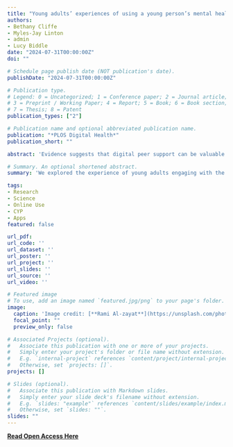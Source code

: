 ```yaml
---
title: "Young adults’ experiences of using a young person’s mental health peer support app: A qualitative interview study [Open Access]"
authors:
- Bethany Cliffe
- Myles-Jay Linton
- admin
- Lucy Biddle
date: "2024-07-31T00:00:00Z"
doi: ""

# Schedule page publish date (NOT publication's date).
publishDate: "2024-07-31T00:00:00Z"

# Publication type.
# Legend: 0 = Uncategorized; 1 = Conference paper; 2 = Journal article;
# 3 = Preprint / Working Paper; 4 = Report; 5 = Book; 6 = Book section;
# 7 = Thesis; 8 = Patent
publication_types: ["2"]

# Publication name and optional abbreviated publication name.
publication: "*PLOS Digital Health*"
publication_short: ""

abstract: 'Evidence suggests that digital peer support can be valuable for individuals struggling with their wellbeing, particularly those who do not feel able to or do not want to engage with other services. The current study explores the experience of young adults engaging with a digital peer support smartphone app. Interviews were conducted with 11 young adults aged 18–25. Reflexive thematic analysis was used and five themes were developed from the data: 1) Finding comfort in familiar and friendly digital spaces; 2) Developing coping and support skills through digital peer support; 3) The value of shared experiences; 4) Needing to ‘pull your weight’ but being scared of causing harm; 5) The limits of digital peer support. We found that participants valued the sense of community and feelings of relief and validation elicited from sharing relatable experiences with peers. They also believed they had developed skills in supporting themselves and others both within and external to the app. However, it was mainly perceived as a space for venting and may not succeed in delivering benefits beyond this, such as in reducing symptoms of poor mental health or helping people get to the root of issues. Moreover, participants reported a pressure to respond and anxieties around exacerbating someone’s difficult feelings. Providing training and supervision to peers to help them feel confident and safe when supporting others may help to further the benefits of peer support, and a greater emphasis on boundaries within digital peer support may alleviate some anxieties and pressure.'

# Summary. An optional shortened abstract.
summary: 'We explored the experience of young adults engaging with the digital peer support smartphone app, Tellmi'

tags:
- Research
- Science
- Online Use
- CYP
- Apps
featured: false

url_pdf: 
url_code: ''
url_dataset: ''
url_poster: ''
url_project: ''
url_slides: ''
url_source: ''
url_video: ''

# Featured image
# To use, add an image named `featured.jpg/png` to your page's folder. 
image:
  caption: 'Image credit: [**Rami Al-zayat**](https://unsplash.com/photos/silver-android-smartphone-w33-zg-dNL4)'
  focal_point: ""
  preview_only: false

# Associated Projects (optional).
#   Associate this publication with one or more of your projects.
#   Simply enter your project's folder or file name without extension.
#   E.g. `internal-project` references `content/project/internal-project/index.md`.
#   Otherwise, set `projects: []`.
projects: []

# Slides (optional).
#   Associate this publication with Markdown slides.
#   Simply enter your slide deck's filename without extension.
#   E.g. `slides: "example"` references `content/slides/example/index.md`.
#   Otherwise, set `slides: ""`.
slides: ""
---
```


**[Read Open Access Here](https://journals.plos.org/digitalhealth/article?id=10.1371/journal.pdig.0000556)**